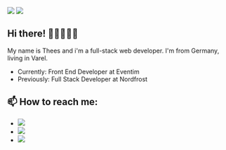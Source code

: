 ![](https://visitor-badge.glitch.me/badge?page_id=theeshengstermann)
![](https://img.shields.io/github/followers/theeshengstermann?label=follow&style=social)
## Hi there! 👋🏼👨🏻‍💻
My name is Thees and i'm a full-stack web developer. I'm from Germany, living in Varel.

- Currently: Front End Developer at Eventim
- Previously: Full Stack Developer at Nordfrost

## 📫 How to reach me:

- <a href="mailto:info@thengstermann.dev">![](https://img.shields.io/badge/Mail%20me-ffffff?style=flat&logo=protonmail&logoColor=black)</a>
- <a href="https://www.linkedin.com/in/thees-hengstermann/">![](https://img.shields.io/badge/LinkedIn-0077B5?style=flat&logo=linkedin&logoColor=white)</a>
- <a href="https://www.xing.com/profile/Thees_Hengstermann/">![](https://img.shields.io/badge/Xing-126567?style=flat&logo=xing&logoColor=cfdc00)</a>
<!---
TheesHengstermann/TheesHengstermann is a ✨ special ✨ repository because its `README.md` (this file) appears on your GitHub profile.
You can click the Preview link to take a look at your changes.
--->

